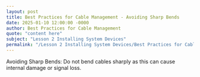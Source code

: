 ```yaml
---
layout: post
title: Best Practices for Cable Management - Avoiding Sharp Bends
date: 2025-01-10 12:00:00 -0000
author: Best Practices for Cable Management
quote: "content here"
subject: "Lesson 2 Installing System Devices"
permalink: "/Lesson 2 Installing System Devices/Best Practices for Cable Management/Best Practices for Cable Management - Avoiding Sharp Bends"
---
```


Avoiding Sharp Bends: Do not bend cables sharply as this can cause internal damage or signal loss.
